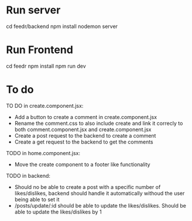 # Run server
cd feedr/backend
npm install
nodemon server

# Run Frontend
cd feedr
npm install
npm run dev

# To do
TO DO in create.component.jsx:
 - Add a button to create a comment in create.component.jsx
 - Rename the comment.css to also include create and link it correcly to both comment.component.jsx and create.component.jsx
 - Create a post request to the backend to create a comment
 - Create a get request to the backend to get the comments

TODO in home.component.jsx:
 - Move the create component to a footer like functionality

TODO in backend:
 - Should no be able to create a post with a specific number of likes/dislikes, backend should handle it automatically withoud the user being able to set it
 - /posts/update/:id should be able to update the likes/dislikes. Should be able to update the likes/dislikes by 1
